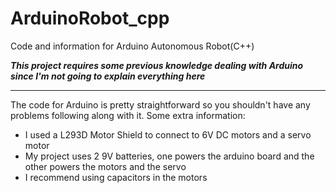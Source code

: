 # ArduinoRobot_cpp
Code and information for Arduino Autonomous Robot(C++)

<b><i>This project requires some previous knowledge dealing with Arduino since I'm not going to explain everything here</i></b>
_____________________________________________________

The code for Arduino is pretty straightforward so you shouldn't have any problems following along with it.
Some extra information:
  - I used a L293D Motor Shield to connect to 6V DC motors and a servo motor
  - My project uses 2 9V batteries, one powers the arduino board and the other powers the motors and the servo
  - I recommend using capacitors in the motors


